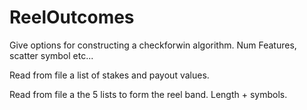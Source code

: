 ReelOutcomes
============

Give options for constructing a checkforwin algorithm.
Num Features, scatter symbol etc...

Read from file a list of stakes and payout values.

Read from file a the 5 lists to form the reel band. Length + symbols.
